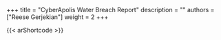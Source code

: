 +++ 
title = "CyberApolis Water Breach Report"
description = ""
authors = ["Reese Gerjekian"]
weight = 2
+++

{{< arShortcode >}}